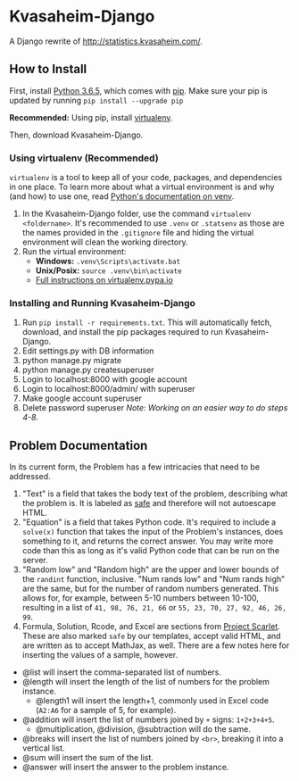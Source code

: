 # Kvasaheim-Django
A Django rewrite of http://statistics.kvasaheim.com/.

## How to Install
First, install [Python 3.6.5](https://www.python.org/ftp/python/3.6.5/python-3.6.5.exe), which comes with [pip](https://pypi.org/project/pip/). Make sure your pip is updated by running `pip install --upgrade pip`

__Recommended:__ Using pip, install [virtualenv](https://virtualenv.pypa.io/en/stable/installation/).

Then, download Kvasaheim-Django.

### Using virtualenv (Recommended)
`virtualenv` is a tool to keep all of your code, packages, and dependencies in one place. To learn more about what a virtual environment is and why (and how) to use one, read [Python's documentation on venv](https://docs.python.org/3/tutorial/venv.html).

1. In the Kvasaheim-Django folder, use the command `virtualenv <foldername>`. It's recommended to use `.venv` or `.statsenv` as those are the names provided in the `.gitignore` file and hiding the virtual environment will clean the working directory.
2. Run the virtual environment:
    * **Windows:** `.venv\Scripts\activate.bat`
    * **Unix/Posix:** `source .venv\bin\activate`
    * [Full instructions on virtualenv.pypa.io](https://virtualenv.pypa.io/en/stable/userguide/#activate-script)

### Installing and Running Kvasaheim-Django
1. Run `pip install -r requirements.txt`. This will automatically fetch, download, and install the pip packages required to run Kvasaheim-Django.
2. Edit settings.py with DB information
3. python manage.py migrate
4. python manage.py createsuperuser
5. Login to localhost:8000 with google account
6. Login to localhost:8000/admin/ with superuser
7. Make google account superuser
8. Delete password superuser
_Note: Working on an easier way to do steps 4-8._

## Problem Documentation
In its current form, the Problem has a few intricacies that need to be addressed.
1. "Text" is a field that takes the body text of the problem, describing what the problem is. It is labeled as [safe](https://docs.djangoproject.com/en/2.0/ref/templates/builtins/#std:templatefilter-safe) and therefore will not autoescape HTML.
2. "Equation" is a field that takes Python code. It's required to include a `solve(x)` function that takes the input of the Problem's instances, does something to it, and returns the correct answer. You may write more code than this as long as it's valid Python code that can be run on the server.
3. "Random low" and "Random high" are the upper and lower bounds of the `randint` function, inclusive. "Num rands low" and "Num rands high" are the same, but for the number of random numbers generated. This allows for, for example, between 5-10 numbers between 10-100, resulting in a list of `41, 98, 76, 21, 66` or `55, 23, 70, 27, 92, 46, 26, 99`.
4. Formula, Solution, Rcode, and Excel are sections from [Project Scarlet](http://statistics.kvasaheim.com/samplestatistics/mean.php). These are also marked `safe` by our templates, accept valid HTML, and are written as to accept MathJax, as well. There are a few notes here for inserting the values of a sample, however.
  * @list will insert the comma-separated list of numbers.
  * @length will insert the length of the list of numbers for the problem instance.
    * @length1 will insert the length+1, commonly used in Excel code (`A2:A6` for a sample of 5, for example).
  * @addition will insert the list of numbers joined by `+` signs: `1+2+3+4+5`.
    * @multiplication, @division, @subtraction will do the same.
  * @breaks will insert the list of numbers joined by `<br>`, breaking it into a vertical list.
  * @sum will insert the sum of the list.
  * @answer will insert the answer to the problem instance.